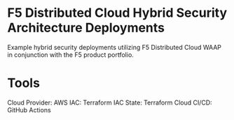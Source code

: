 # F5 Distributed Cloud Hybrid Security Architecture Deployments

Example hybrid security deployments utilizing F5 Distributed Cloud WAAP in conjunction with the F5 product portfolio.

# Tools

Cloud Provider: AWS
IAC: Terraform
IAC State: Terraform Cloud
CI/CD: GitHub Actions

